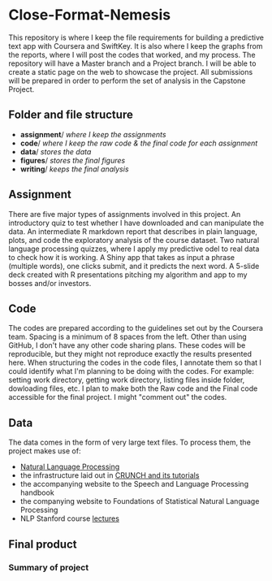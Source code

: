 Close-Format-Nemesis
====================

This repository is where I keep the file requirements for building a predictive text app with Coursera and SwiftKey. It is also where I keep the graphs from the reports, where I will post the codes that worked, and my process. The repository will have a Master branch and a Project branch. I will be able to create a static page on the web to showcase the project. All submissions will be prepared in order to perform the set of analysis in the Capstone Project. 

## Folder and file structure

- **assignment**/ *where I keep the assignments*
- **code**/ *where I keep the raw code & the final code for each assignment*
- **data**/ *stores the data*
- **figures**/ *stores the final figures*
- **writing**/ *keeps the final analysis* 

## Assignment

There are five major types of assignments involved in this project. An introductory quiz to test whether I have downloaded and can manipulate the data. An intermediate R markdown report that describes in plain language, plots, and code the exploratory analysis of the course dataset. Two natural language processing quizzes, where I apply my predictive odel to real data to check how it is working. A Shiny app that takes as input a phrase (multiple words), one clicks submit, and it predicts the next word. A 5-slide deck created with R presentations pitching my algorithm and app to my bosses and/or investors.

## Code

The codes are prepared according to the guidelines set out by the Coursera team. Spacing is a minimum of 8 spaces from the left. Other than using GitHub, I don't have any other code sharing plans. These codes will be reproducible, but they might not reproduce exactly the results presented here. When structuring the codes in the code files, I annotate them so that I could identify what I'm planning to be doing with the codes. For example: setting work directory, getting work directory, listing files inside folder, dowloading files, etc. I plan to make both the Raw code and the Final code accessible for the final project. I might "comment out" the codes.

## Data

The data comes in the form of very large text files. To process them, the project makes use of:

- [Natural Language Processing](http://cran.r-project.org/web/views/NaturalLanguageProcessing.html)
- the infrastructure laid out in [CRUNCH and its tutorials](http://crunch.kmi.open.ac.uk/w/index.php/Tutorial)
- the accompanying website to the Speech and Language Processing handbook
- the companying website to Foundations of Statistical Natural Language Processing
- NLP Stanford course [lectures](https://www.coursera.org/course/nlp) 

## Final product

### Summary of project
